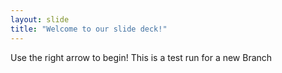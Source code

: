 ```yaml
---
layout: slide
title: "Welcome to our slide deck!"
---
```


Use the right arrow to begin!
This is a test run for a new Branch 
